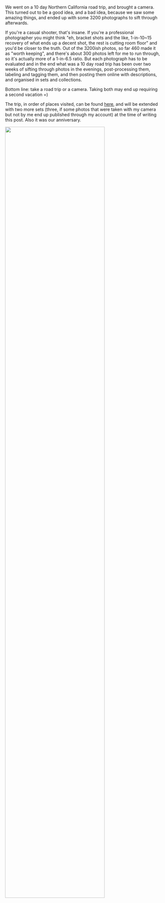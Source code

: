 We went on a 10 day Northern California road trip,  and brought a camera. This turned out to be a good idea, and a bad idea, because we saw some amazing things, and ended up with some 3200 photographs to sift through afterwards.

If you're a casual shooter, that's insane. If you're a professional photographer you might think "eh, bracket shots and the like, 1-in-10~15 recovery of what ends up a decent shot, the rest is cutting room floor" and you'd be closer to the truth.  Out of the 3200ish photos, so far 460 made it as "worth keeping", and there's about 300 photos left for me to run through,  so it's actually more of a 1-in-6.5 ratio. But each photograph has to be evaluated and in the end what was a 10 day road trip has been over two weeks of sifting through photos in the evenings, post-processing them, labeling and tagging them, and then posting them online with descriptions, and organised in sets and collections.

Bottom line: take a road trip or a camera. Taking both may end up requiring a second vacation =)

The trip, in order of places visited, can be found <a href="https://www.flickr.com/photos/pomax/collections/72157644609698025">here</a>, and will be extended with two more sets (three, if some photos that were taken with my camera but not by me end up published through my account) at the time of writing this post. Also it was our anniversary.

<img src="https://farm6.staticflickr.com/5582/14153437085_e0cc89b5e6_c.jpg" width="80%" height="80%">
